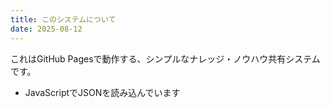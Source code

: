 ```yaml
---
title: このシステムについて
date: 2025-08-12
---
```


これはGitHub Pagesで動作する、シンプルなナレッジ・ノウハウ共有システムです。

- JavaScriptでJSONを読み込んでいます
